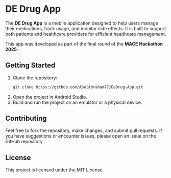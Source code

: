 # DE Drug App

The **DE Drug App** is a mobile application designed to help users manage their medications, track usage, and monitor side effects. It is built to support both patients and healthcare providers for efficient healthcare management.

This app was developed as part of the final round of the **MACE Hackathon 2025**.

## Getting Started

1. Clone the repository:
    ```bash
    git clone https://github.com/AbelAbraham77/DeDrug-App.git
    ```
2. Open the project in Android Studio.
3. Build and run the project on an emulator or a physical device.

## Contributing

Feel free to fork the repository, make changes, and submit pull requests. If you have suggestions or encounter issues, please open an issue on the GitHub repository.

## License

This project is licensed under the MIT License.

